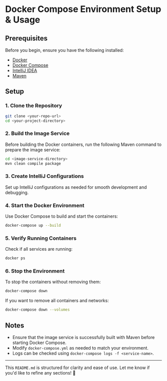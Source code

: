 # Docker Compose Environment Setup & Usage

## Prerequisites
Before you begin, ensure you have the following installed:
- [Docker](https://docs.docker.com/get-docker/)
- [Docker Compose](https://docs.docker.com/compose/install/)
- [IntelliJ IDEA](https://www.jetbrains.com/idea/download/)
- [Maven](https://maven.apache.org/install.html)

## Setup

### 1. Clone the Repository
```bash
git clone <your-repo-url>
cd <your-project-directory>
```

### 2. Build the Image Service
Before building the Docker containers, run the following Maven command to prepare the image service:
```bash
cd <image-service-directory>
mvn clean compile package
```

### 3. Create IntelliJ Configurations
Set up IntelliJ configurations as needed for smooth development and debugging.

### 4. Start the Docker Environment
Use Docker Compose to build and start the containers:
```bash
docker-compose up --build
```

### 5. Verify Running Containers
Check if all services are running:
```bash
docker ps
```

### 6. Stop the Environment
To stop the containers without removing them:
```bash
docker-compose down
```
If you want to remove all containers and networks:
```bash
docker-compose down --volumes
```

## Notes
- Ensure that the image service is successfully built with Maven before starting Docker Compose.
- Modify `docker-compose.yml` as needed to match your environment.
- Logs can be checked using `docker-compose logs -f <service-name>`.

---

This `README.md` is structured for clarity and ease of use. Let me know if you'd like to refine any sections! 🚀
